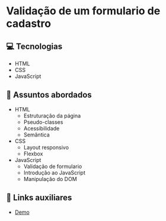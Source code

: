 <h1>Validação de um formulario de cadastro</h1>

## 💻 Tecnologias
- HTML
- CSS
- JavaScript

## 💬 Assuntos abordados
- HTML
    - Estruturação da página 
    - Pseudo-classes
    - Acessibilidade
    - Semântica
- CSS
    - Layout responsivo
    - Flexbox
- JavaScript
    - Validação de formulario
    - Introdução ao JavaScript
    - Manipulação do DOM

## 🔗 Links auxiliares
- [Demo]() 
